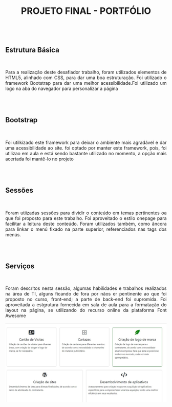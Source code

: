 # **<p align="center" >PROJETO FINAL - PORTFÓLIO</p>**  <br>

## Estrutura Básica
<br>
<p align="justify">Para a realização deste desafiador trabalho, foram utilizados elementos de HTML5, alinhado com CSS, para dar uma boa estruturação. Foi utilizado o framework Bootstrap para dar uma melhor acessibilidade.Foi utilizado um logo na aba do navegador para personalizar a página</p>
<br><br>

## Bootstrap
<br>
<p align="justify">Foi utilkizado este framework para deixar o ambiente mais agradável e dar uma acessibilidade ao site. foi optado por manter este framework, pois, foi utilizao em aula e está sendo bastante utilizado no momento, a opção mais acertada foi mantê-lo no projeto</p>
<br><br>

## Sessões
<br>
<p align="justify">Foram utiizadas sessões para dividir o conteúdo em temas pertinentes oa que foi proposto para este trabalho. Foi aproveitado o estilo onepage para facilitar a leitura deste conteúdo. Foram utilizados também, como âncora para linkar o menú fixado na parte superior, referenciados nas tags dos menús.</p>
<br><br>

## Serviços
<br>
<p align="justify">Foram descritos nesta sessão, algumas habilidades e trabalhos realizados na área de TI, alguns ficando de fora por nãos er pentinente ao que foi proposto no curso, front-end; a parte de back-end foi supromida. Foi aproveitada a estgrutura fornecida em sala de aula para a formatação do layout na página, se utilizando do recurso online da plataforma Font Awesome</p>

<img src="https://github.com/Paulo-de-Carvalho/dev-front-end/blob/main/img/serv.JPG">

<br><br>
